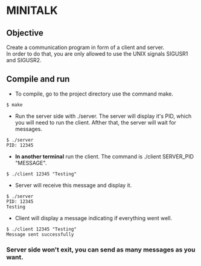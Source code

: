 # **MINITALK**

## Objective  
Create a communication program in form of a client and server.  
In order to do that, you are only allowed to use the UNIX signals SIGUSR1 and SIGUSR2.  
  

## Compile and run

- To compile, go to the project directory use the command make.  
```
$ make
```
- Run the server side with ./server. The server will display it's PID, which you will need to run the client. Afther that, the server will wait for messages.
```
$ ./server
PID: 12345
```
- **In another terminal** run the client. The command is ./client SERVER_PID "MESSAGE". 
```
$ ./client 12345 "Testing"
```
- Server will receive this message and display it.  
```
$ ./server
PID: 12345
Testing
```
- Client will display a message indicating if everything went well.  
```
$ ./client 12345 "Testing"
Message sent successfully
```
### **Server side won't exit, you can send as many messages as you want.**